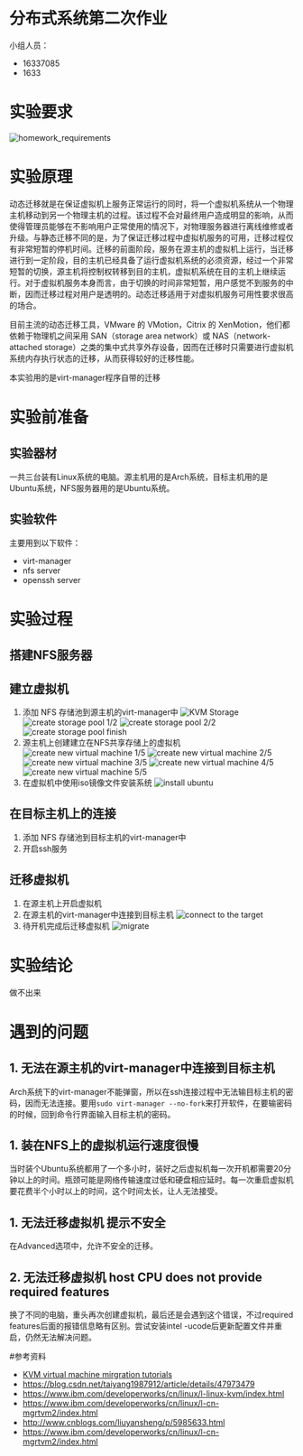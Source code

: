 # 分布式系统第二次作业

小组人员：

- 16337085
- 1633

# 实验要求

![homework_requirements](report.assets/homework_requirements.png)

# 实验原理

动态迁移就是在保证虚拟机上服务正常运行的同时，将一个虚拟机系统从一个物理主机移动到另一个物理主机的过程。该过程不会对最终用户造成明显的影响，从而使得管理员能够在不影响用户正常使用的情况下，对物理服务器进行离线维修或者升级。与静态迁移不同的是，为了保证迁移过程中虚拟机服务的可用，迁移过程仅有非常短暂的停机时间。迁移的前面阶段，服务在源主机的虚拟机上运行，当迁移进行到一定阶段，目的主机已经具备了运行虚拟机系统的必须资源，经过一个非常短暂的切换，源主机将控制权转移到目的主机，虚拟机系统在目的主机上继续运行。对于虚拟机服务本身而言，由于切换的时间非常短暂，用户感觉不到服务的中断，因而迁移过程对用户是透明的。动态迁移适用于对虚拟机服务可用性要求很高的场合。

目前主流的动态迁移工具，VMware 的 VMotion，Citrix 的 XenMotion，他们都依赖于物理机之间采用 SAN（storage area network）或 NAS（network-attached storage）之类的集中式共享外存设备，因而在迁移时只需要进行虚拟机系统内存执行状态的迁移，从而获得较好的迁移性能。

本实验用的是virt-manager程序自带的迁移

# 实验前准备

## 实验器材

一共三台装有Linux系统的电脑。源主机用的是Arch系统，目标主机用的是Ubuntu系统，NFS服务器用的是Ubuntu系统。

## 实验软件

主要用到以下软件：
- virt-manager
- nfs server
- openssh server

# 实验过程

## 搭建NFS服务器



## 建立虚拟机

1. 添加 NFS 存储池到源主机的virt-manager中
![KVM Storage](report.assets/01.png)
![create storage pool 1/2](report.assets/02.png)
![create storage pool 2/2](report.assets/03.png)
![create storage pool finish](report.assets/04.png)
2. 源主机上创建建立在NFS共享存储上的虚拟机
![create new virtual machine 1/5](report.assets/05.png)
![create new virtual machine 2/5](report.assets/06.png)
![create new virtual machine 3/5](report.assets/07.png)
![create new virtual machine 4/5](report.assets/08.png)
![create new virtual machine 5/5](report.assets/09.png)
3. 在虚拟机中使用iso镜像文件安装系统
![install ubuntu](report.assets/10.png)

## 在目标主机上的连接

1. 添加 NFS 存储池到目标主机的virt-manager中
2. 开启ssh服务

## 迁移虚拟机

1. 在源主机上开启虚拟机
2. 在源主机的virt-manager中连接到目标主机
![connect to the target](report.assets/11.png)
3. 待开机完成后迁移虚拟机
![migrate](report.assets/15.png)

# 实验结论

做不出来

# 遇到的问题

## 1. 无法在源主机的virt-manager中连接到目标主机

Arch系统下的virt-manager不能弹窗，所以在ssh连接过程中无法输目标主机的密码，因而无法连接。要用`sudo virt-manager --no-fork`来打开软件，在要输密码的时候，回到命令行界面输入目标主机的密码。

## 1. 装在NFS上的虚拟机运行速度很慢

当时装个Ubuntu系统都用了一个多小时，装好之后虚拟机每一次开机都需要20分钟以上的时间。瓶颈可能是网络传输速度过低和硬盘相应延时。每一次重启虚拟机要花费半个小时以上的时间，这个时间太长，让人无法接受。

## 1. 无法迁移虚拟机 提示不安全

在Advanced选项中，允许不安全的迁移。

## 2. 无法迁移虚拟机 host CPU does not provide required features

换了不同的电脑，重头再次创建虚拟机，最后还是会遇到这个错误，不过required features后面的报错信息略有区别。尝试安装intel -ucode后更新配置文件并重启，仍然无法解决问题。

#参考资料

- [KVM virtual machine mirgration tutorials](https://www.linux-kvm.org/page/Migration)
- https://blog.csdn.net/taiyang1987912/article/details/47973479
- https://www.ibm.com/developerworks/cn/linux/l-linux-kvm/index.html    
- https://www.ibm.com/developerworks/cn/linux/l-cn-mgrtvm2/index.html
- http://www.cnblogs.com/liuyansheng/p/5985633.html
- https://www.ibm.com/developerworks/cn/linux/l-cn-mgrtvm2/index.html